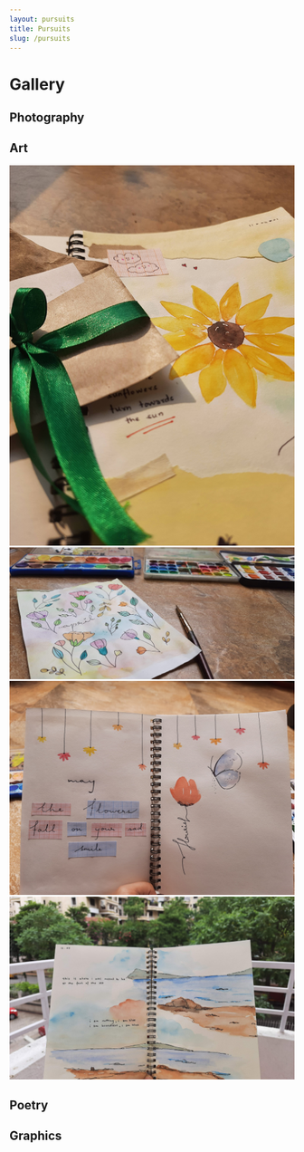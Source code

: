 ```yaml
---
layout: pursuits
title: Pursuits
slug: /pursuits
---
```


# Gallery

## Photography



## Art

<img src="/assets/img/gallery/art/1.jpg" alt="bay" class="gallery"/>
<img src="/assets/img/gallery/art/2.jpg" alt="bay" class="gallery"/>
<img src="/assets/img/gallery/art/3.jpg" alt="bay" class="gallery"/>
<img src="/assets/img/gallery/art/4.jpg" alt="bay" class="gallery"/>

## Poetry

## Graphics

